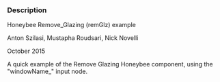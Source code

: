 ### Description 
Honeybee Remove_Glazing (remGlz) example

Anton Szilasi, Mustapha Roudsari, Nick Novelli

October 2015

A quick example of the Remove Glazing Honeybee component, using the "windowName_" input node.
